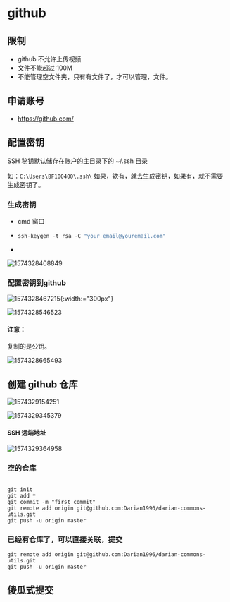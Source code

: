 # github

## 限制

- github 不允许上传视频
- 文件不能超过 100M
- 不能管理空文件夹，只有有文件了，才可以管理，文件。





## 申请账号

- https://github.com/



## 配置密钥

SSH 秘钥默认储存在账户的主目录下的 ~/.ssh 目录

如：`C:\Users\BF100400\.ssh\` 如果，欸有，就去生成密钥，如果有，就不需要生成密钥了。

### 生成密钥

-  cmd 窗口

- ```c
  ssh-keygen -t rsa -C "your_email@youremail.com"
  ```

- 

![1574328408849](assets/1574328408849.png)



### 配置密钥到github



![1574328467215](assets/1574328467215.png){:width:="300px"}



![1574328546523](assets/1574328546523.png)



#### 注意：

复制的是公钥。

![1574328665493](assets/1574328665493.png)







## 创建 github 仓库

![1574329154251](assets/1574329154251.png)



![1574329345379](assets/1574329345379.png)

#### SSH 远端地址

![1574329364958](assets/1574329364958.png)







### 空的仓库

```

git init
git add *
git commit -m "first commit"
git remote add origin git@github.com:Darian1996/darian-commons-utils.git
git push -u origin master
```

### 已经有仓库了，可以直接关联，提交

```
git remote add origin git@github.com:Darian1996/darian-commons-utils.git
git push -u origin master
```



## 傻瓜式提交





